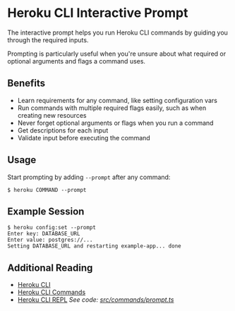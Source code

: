 # Heroku CLI Interactive Prompt

The interactive prompt helps you run Heroku CLI commands by guiding you through the required inputs. 

Prompting is particularly useful when you're unsure about what required or optional arguments and flags a command uses.

## Benefits

* Learn requirements for any command, like setting configuration vars
* Run commands with multiple required flags easily, such as when creating new resources
* Never forget optional arguments or flags when you run a command
* Get descriptions for each input
* Validate input before executing the command

## Usage

Start prompting by adding `--prompt` after any command:
```term
$ heroku COMMAND --prompt
```

## Example Session

```term
$ heroku config:set --prompt
Enter key: DATABASE_URL
Enter value: postgres://...
Setting DATABASE_URL and restarting example-app... done
```

## Additional Reading

* [Heroku CLI](heroku-cli)
* [Heroku CLI Commands](cli-commands)
 * [Heroku CLI REPL](cli-repl)
_See code: [src/commands/prompt.ts](https://github.com/heroku/cli/blob/v10.9.0/packages/cli/src/commands/prompt.ts)_
